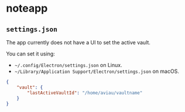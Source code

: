 # noteapp

## `settings.json`

The app currently does not have a UI to set the active vault.

You can set it using:
- `~/.config/Electron/settings.json` on Linux.
- `~/Library/Application Support/Electron/settings.json` on macOS.

```json
{
    "vault": {
        "lastActiveVaultId": "/home/aviau/vaultname"
    }
}
```
